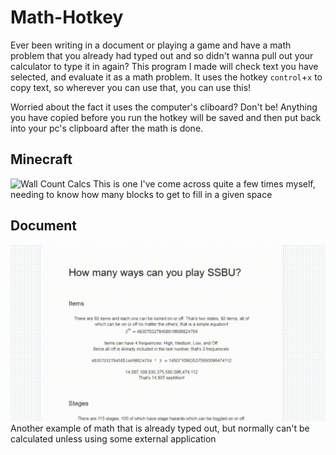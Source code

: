 # Math-Hotkey
Ever been writing in a document or playing a game and have a math problem that you already had typed out and so didn't wanna pull out your calculator to type it in again? 
This program I made will check text you have selected, and evaluate it as a math problem. It uses the hotkey `control`+`x` to copy text, so wherever you can use that, you can use this!

Worried about the fact it uses the computer's cliboard? Don't be! Anything you have copied before you run the hotkey will be saved and then put back into your pc's clipboard after the math is done.


## Minecraft
![Wall Count Calcs](https://github.com/JesseBS2/Math-Hotkey/blob/master/examples/mc_use_gif.gif)
This is one I've come across quite a few times myself, needing to know how many blocks to get to fill in a given space

## Document
![Literally Math](https://github.com/JesseBS2/Math-Hotkey/blob/master/examples/document_use_gif.gif)
Another example of math that is already typed out, but normally can't be calculated unless using some external application
